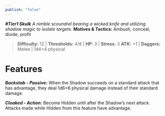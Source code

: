 ```yaml
---
publish: "false"
---
```

***#Tier1 Skulk***
*A nimble scoundrel bearing a wicked knife and utilizing shadow magic to isolate targets.*
**Motives & Tactics:** Ambush, conceal, divide, profit

> **Difficulty:** 12 | **Thresholds:** 4/8 | **HP:** 3 | **Stress:** 3
> **ATK:** +1 | **Daggers:** Melee | 1d4+4 physical

# Features

***Backstab - Passive:*** When the Shadow succeeds on a standard attack that has advantage, they deal 1d6+6 physical damage instead of their standard damage.

***Cloaked - Action:*** Become Hidden until after the Shadow’s next attack. Attacks made while Hidden from this feature have advantage.
